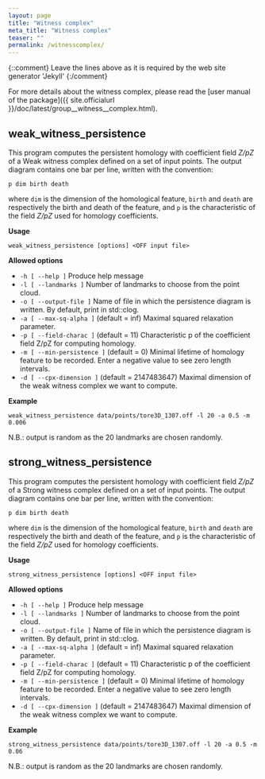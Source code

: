 ```yaml
---
layout: page
title: "Witness complex"
meta_title: "Witness complex"
teaser: ""
permalink: /witnesscomplex/
---
```

{::comment}
Leave the lines above as it is required by the web site generator 'Jekyll'
{:/comment}


For more details about the witness complex, please read the [user manual of the package]({{ site.officialurl }}/doc/latest/group__witness__complex.html).

## weak_witness_persistence ##
This program computes the persistent homology with coefficient field *Z/pZ* of a Weak witness complex defined on a set of input points.
The output diagram contains one bar per line, written with the convention:

`p dim birth death`

where `dim` is the dimension of the homological feature, `birth` and `death` are respectively the birth and death of the feature,
and `p` is the characteristic of the field *Z/pZ* used for homology coefficients.

**Usage**

`weak_witness_persistence [options] <OFF input file>`

**Allowed options**

* `-h [ --help ]` Produce help message
* `-l [ --landmarks ]` Number of landmarks to choose from the point cloud.
* `-o [ --output-file ]` Name of file in which the persistence diagram is written. By default, print in std::clog.
* `-a [ --max-sq-alpha ]` (default = inf) Maximal squared relaxation parameter.
* `-p [ --field-charac ]` (default = 11) Characteristic p of the coefficient field Z/pZ for computing homology.
* `-m [ --min-persistence ]` (default = 0) Minimal lifetime of homology feature to be recorded. Enter a negative value to see zero length intervals.
* `-d [ --cpx-dimension ]` (default = 2147483647) Maximal dimension of the weak witness complex we want to compute.

**Example**

`weak_witness_persistence data/points/tore3D_1307.off -l 20 -a 0.5 -m 0.006`

N.B.: output is random as the 20 landmarks are chosen randomly.


## strong_witness_persistence ##

This program computes the persistent homology with coefficient field *Z/pZ* of a Strong witness complex defined on a set of input points.
The output diagram contains one bar per line, written with the convention:

`p dim birth death`

where `dim` is the dimension of the homological feature, `birth` and `death` are respectively the birth and death of the feature,
and `p` is the characteristic of the field *Z/pZ* used for homology coefficients.

**Usage**

`strong_witness_persistence [options] <OFF input file>`

**Allowed options**

* `-h [ --help ]` Produce help message
* `-l [ --landmarks ]` Number of landmarks to choose from the point cloud.
* `-o [ --output-file ]` Name of file in which the persistence diagram is written. By default, print in std::clog.
* `-a [ --max-sq-alpha ]` (default = inf) Maximal squared relaxation parameter.
* `-p [ --field-charac ]` (default = 11) Characteristic p of the coefficient field Z/pZ for computing homology.
* `-m [ --min-persistence ]` (default = 0) Minimal lifetime of homology feature to be recorded. Enter a negative value to see zero length intervals.
* `-d [ --cpx-dimension ]` (default = 2147483647) Maximal dimension of the weak witness complex we want to compute.

**Example**

`strong_witness_persistence data/points/tore3D_1307.off -l 20 -a 0.5 -m 0.06`

N.B.: output is random as the 20 landmarks are chosen randomly.
